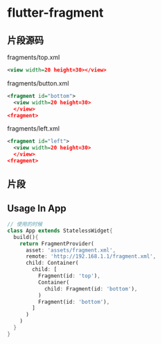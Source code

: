 # flutter-fragment

## 片段源码

fragments/top.xml

```xml
<view width=20 height=30></view>
```

fragments/button.xml

```xml
<fragment id="bottom">
  <view width=20 height=30>
  </view>
<fragment>
```

fragments/left.xml

```xml
<fragment id="left">
  <view width=20 height=30>
  </view>
<fragment>
```

## 片段

## Usage In App

```dart
// 使用的时候
class App extends StatelessWidget{
  build(){
    return FragmentProvider(
      asset: 'assets/fragment.xml',
      remote: 'http://192.168.1.1/fragment.xml',
      child: Container(
        child: [
          Fragment(id: 'top'),
          Container(
            child: Fragment(id: 'bottom'),
          )
          Fragment(id: 'bottom'),
        ]
      )
    )
  }
}
```
